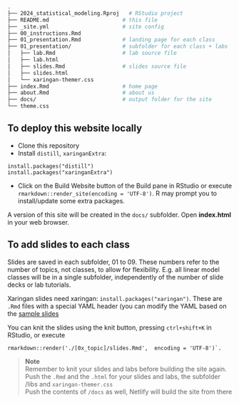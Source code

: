 
```bash
.
├── 2024_statistical_modeling.Rproj   # RStudio project
├── README.md                       # this file
├── _site.yml                       # site config
├── 00_instructions.Rmd
├── 01_presentation.Rmd             # landing page for each class
├── 01_presentation/                # subfolder for each class + labs
│   ├── lab.Rmd                     # lab source file
│   ├── lab.html
│   ├── slides.Rmd                  # slides source file
│   ├── slides.html
│   └── xaringan-themer.css
├── index.Rmd                       # home page
├── about.Rmd                       # about us
├── docs/                           # output folder for the site 
└── theme.css
```

## To deploy this website locally

+ Clone this repository
+ Install `distill`, `xaringanExtra`: 
```
install.packages("distill")
install.packages("xaringanExtra")
```
+ Click on the Build Website button of the Build pane in RStudio or execute `rmarkdown::render_site(encoding = 'UTF-8')`. R may prompt you to install/update some extra packages.

A version of this site will be created in the `docs/` subfolder. Open **index.html** in your web browser. 

## To add slides to each class

Slides are saved in each subfolder, 01 to 09. These numbers refer to the number of topics, not classes, to allow for flexibility. E.g. all linear model classes will be in a single subfolder, independently of the number of slide decks or lab tutorials. 

Xaringan slides need xaringan: `install.packages("xaringan")`. These are `.Rmd` files with a special YAML header (you can modify the YAML based on the [sample slides](01_presentation/slides.Rmd)

You can knit the slides using the knit button, pressing `ctrl+shift+K` in RStudio, or  execute 

```
rmarkdown::render('./[0x_topic]/slides.Rmd',  encoding = 'UTF-8')`.
```

> **Note**  
> Remember to knit your slides and labs before building the site again.  
> Push the `.Rmd` and the `.html` for your slides and labs, the subfolder /libs and `xaringan-themer.css`  
> Push the contents of `/docs` as well, Netlify will build the site from there

